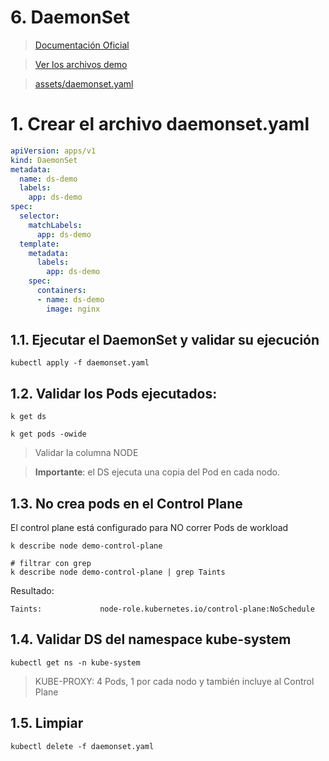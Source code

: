# 6. DaemonSet <!-- omit in toc -->

> [Documentación Oficial](https://kubernetes.io/docs/concepts/workloads/controllers/daemonset/)

> [Ver los archivos demo](./assets)

> [assets/daemonset.yaml](./assets/daemonset-definition.yml)

# 1. Crear el archivo daemonset.yaml
```yaml
apiVersion: apps/v1
kind: DaemonSet
metadata:
  name: ds-demo
  labels:
    app: ds-demo
spec:
  selector:
    matchLabels:
      app: ds-demo
  template:
    metadata:
      labels:
        app: ds-demo
    spec:
      containers:
      - name: ds-demo
        image: nginx

```

## 1.1. Ejecutar el DaemonSet y validar su ejecución
```vim
kubectl apply -f daemonset.yaml
```

## 1.2. Validar los Pods ejecutados:
```vim
k get ds

k get pods -owide
```
> Validar la columna NODE

> **Importante**: el DS ejecuta una copia del Pod en cada nodo.

## 1.3. No crea pods en el Control Plane
El control plane está configurado para NO correr Pods de workload

```
k describe node demo-control-plane

# filtrar con grep
k describe node demo-control-plane | grep Taints
```
Resultado:
```
Taints:             node-role.kubernetes.io/control-plane:NoSchedule
```

## 1.4. Validar DS del namespace kube-system
```
kubectl get ns -n kube-system
```
> KUBE-PROXY: 4 Pods, 1 por cada nodo y también incluye al Control Plane

## 1.5. Limpiar
```k
kubectl delete -f daemonset.yaml
```
